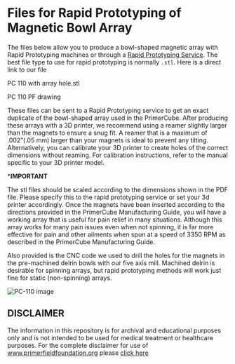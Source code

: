 # Files for Rapid Prototyping of Magnetic Bowl Array

The files below allow you to produce a bowl-shaped magnetic array with Rapid Prototyping machines or through a [Rapid Prototyping Service][1].  The best file type to use for rapid prototyping is normally `.stl`. Here is a direct link to our file 

PC 110 with array hole.stl

PC 110 PF drawing

These files can be sent to a Rapid Prototyping service to get an exact duplicate of the bowl-shaped array used in the PrimerCube. After producing these arrays with a 3D printer, we recommend using a reamer slightly larger than the magnets to ensure a snug fit. A reamer that is a maximum of .002”(.05  mm) larger than your magnets is ideal to prevent any tilting. Alternatively, you can calibrate your 3D printer to create holes of the correct dimensions without reaming. For calibration instructions, refer to the manual specific to your 3D printer model.

***IMPORTANT**

The stl files should be scaled according to the dimensions shown in the PDF file. Please specify this to the rapid prototyping service or set your 3d printer accordingly.  Once the magnets have been inserted according to the directions provided in the PrimerCube Manufacturing Guide, you will have a working array that is useful for pain relief in many situations. Although this array works for many pain issues even when not spinning, it is far more effective for pain and other ailments when spun at a speed of 3350 RPM as described in the PrimerCube Manufacturing Guide.

Also provided is the CNC code we used to drill the holes for the magnets in the pre-machined delrin bowls with our five axis mill. Machined delrin is desirable for spinning arrays, but rapid prototyping methods will work just fine for static (non-spinning) arrays. 

![PC-110 image](./PC-110_IMG_0636.jpg)

## DISCLAIMER

The information in this repository is for archival and educational purposes only and is not intended to be used for medical treatment or healthcare purposes. For the complete disclaimer for use of www.primerfieldfoundation.org please [click here][2]

[1]: https://www.google.com/search?source=hp&ei=RF47XaOXKpP6-gSKxJ_ADw&q=rapid+prototyping+services&oq=rapid+pro&gs_l=psy-ab.1.5.0l10.1078.2774..6685...0.0..0.247.817.9j0j1......0....1..gws-wiz.....0..0i131j0i10.QDtTyPG98Cg
[2]: https://primerfieldfoundation.org/website-disclaimer
